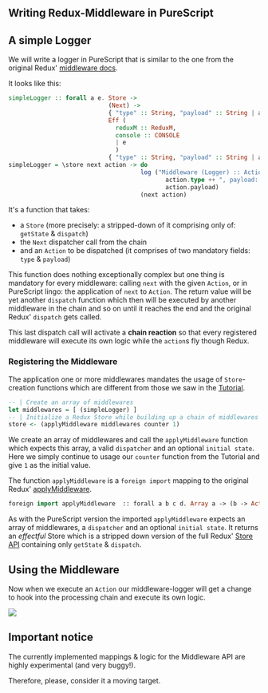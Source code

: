 ## Writing Redux-Middleware in PureScript

## A simple Logger

We will write a logger in PureScript that is similar to the one from the original Redux' <a href="http://redux.js.org/docs/advanced/Middleware.html" target="_blank">middleware docs</a>.

It looks like this:

```haskell
simpleLogger :: forall a e. Store ->
                            (Next) ->
                            { "type" :: String, "payload" :: String | a } ->
                            Eff (
                              reduxM :: ReduxM,
                              console :: CONSOLE
                              | e
                              )
                            { "type" :: String, "payload" :: String | a }
simpleLogger = \store next action -> do
                                     log ("Middleware (Logger) :: Action: " ++
                                            action.type ++ ", payload: " ++
                                            action.payload)
                                     (next action)
```

It's a function that takes:

- a `Store` (more precisely: a stripped-down of it comprising only of: `getState` & `dispatch`)
- the `Next` dispatcher call from the chain
- and an `Action` to be dispatched (it comprises of two mandatory fields: `type` & `payload`)

This function does nothing exceptionally complex but one thing is mandatory for every middleware: calling `next` with the given `Action`,
or in PureScript lingo: the application of `next` to `Action`. The return value will be yet another `dispatch` function which then will be executed by another middleware in the chain and so on until it reaches the end and the original Redux' `dispatch` gets called.

This last dispatch call will activate a **chain reaction** so that every registered middleware will execute its own logic while the `action`s fly though Redux.

### Registering the Middleware

The application one or more middlewares mandates the usage of `Store`-creation functions which are different from those we saw in the <a href="https://github.com/brakmic/purescript-redux/blob/master/docs/Tutorial.md">Tutorial</a>.

```haskell
-- | Create an array of middlewares
let middlewares = [ (simpleLogger) ]
-- | Initialize a Redux Store while building up a chain of middlewares
store <- (applyMiddleware middlewares counter 1)
```

We create an array of middlewares and call the `applyMiddleware` function which expects this array, a valid `dispatcher` and an optional `initial state`. Here we simply continue to usage
our `counter` function from the Tutorial and give `1` as the initial value.

The function `applyMiddleware` is a `foreign import` mapping to the original Redux' <a href="http://redux.js.org/docs/api/applyMiddleware.html" target="_blank">applyMiddleware</a>.

```haskell
foreign import applyMiddleware  :: forall a b c d. Array a -> (b -> Action c d -> b) -> b -> ReduxEff Store
```

As with the PureScript version the imported `applyMiddleware` expects an array of middlewares, a `dispatcher` and an optional `initial state`. It returns an *effectful* Store which is a stripped down version of the full Redux' <a href="http://redux.js.org/docs/basics/Store.html" target="_blank">Store API</a> containing only `getState` & `dispatch`.

## Using the Middleware

Now when we execute an `Action` our middleware-logger will get a change to hook into the processing chain and execute its own logic.

<img src="http://fs5.directupload.net/images/160119/z9u65jbj.png">

## Important notice

The currently implemented mappings & logic for the Middleware API are highly experimental (and very buggy!).

Therefore, please, consider it a moving target.

